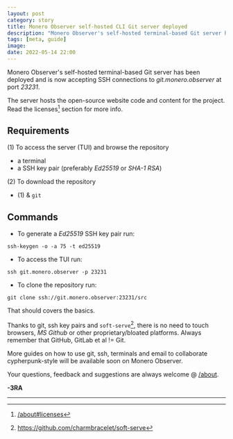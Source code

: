 ```yaml
---
layout: post
category: story
title: Monero Observer self-hosted CLI Git server deployed
description: "Monero Observer's self-hosted terminal-based Git server has been deployed and is now accepting SSH connections to 'git.monero.observer' at port '23231'."
tags: [meta, guide]
image: 
date: 2022-05-14 22:00
---
```


Monero Observer's self-hosted terminal-based Git server has been deployed and is now accepting SSH connections to *git.monero.observer* at port *23231*.

The server hosts the open-source website code and content for the project. Read the licenses[^1] section for more info.

## Requirements

(1) To access the server (TUI) and browse the repository

- a terminal
- a SSH key pair (preferably *Ed25519* or *SHA-1 RSA*)

(2) To download the repository
 
- (1) & `git`

## Commands

- To generate a *Ed25519* SSH key pair run:

`ssh-keygen -o -a 75 -t ed25519`

- To access the TUI run:

`ssh git.monero.observer -p 23231`

- To clone the repository run:

`git clone ssh://git.monero.observer:23231/src`


That should covers the basics.

Thanks to git, ssh key pairs and `soft-serve`[^2], there is no need to touch browsers, *MS Github* or other proprietary/bloated platforms. Always remember that GitHub, GitLab et al != Git.

More guides on how to use git, ssh, terminals and email to collaborate cypherpunk-style will be available soon on Monero Observer.

Your questions, feedback and suggestions are always welcome @ [/about](/about#signature).

**-3RA**

---

[^1]: [/about#licenses](/about#licenses)
[^2]: https://github.com/charmbracelet/soft-serve

